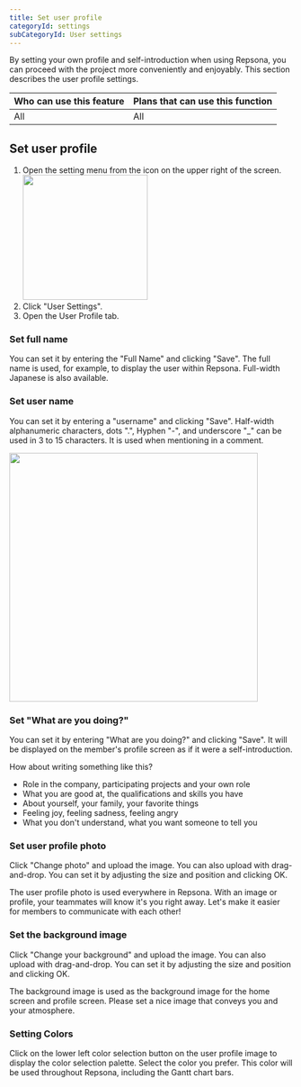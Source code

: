 ```yaml
---
title: Set user profile
categoryId: settings
subCategoryId: User settings
---
```


By setting your own profile and self-introduction when using Repsona, you can proceed with the project more conveniently and enjoyably. This section describes the user profile settings.

|Who can use this feature|Plans that can use this function|
|---|---|
|All|All|

## Set user profile

1. Open the setting menu from the icon on the upper right of the screen.<br><img src="/images/help/menu-button.png" width="222">
2. Click "User Settings".
3. Open the User Profile tab.

### Set full name

You can set it by entering the "Full Name" and clicking "Save". The full name is used, for example, to display the user within Repsona. Full-width Japanese is also available.

### Set user name

You can set it by entering a "username" and clicking "Save". Half-width alphanumeric characters, dots ".", Hyphen "-", and underscore "_" can be used in 3 to 15 characters. It is used when mentioning in a comment.

<img src="/images/help/mention.png" width="442">

### Set "What are you doing?"

You can set it by entering "What are you doing?" and clicking "Save". It will be displayed on the member's profile screen as if it were a self-introduction.

How about writing something like this?

- Role in the company, participating projects and your own role
- What you are good at, the qualifications and skills you have
- About yourself, your family, your favorite things
- Feeling joy, feeling sadness, feeling angry
- What you don't understand, what you want someone to tell you

### Set user profile photo

Click "Change photo" and upload the image. You can also upload with drag-and-drop. You can set it by adjusting the size and position and clicking OK.

The user profile photo is used everywhere in Repsona. With an image or profile, your teammates will know it's you right away. Let's make it easier for members to communicate with each other!

### Set the background image

Click "Change your background" and upload the image. You can also upload with drag-and-drop. You can set it by adjusting the size and position and clicking OK.

The background image is used as the background image for the home screen and profile screen. Please set a nice image that conveys you and your atmosphere.

### Setting Colors

Click on the lower left color selection button on the user profile image to display the color selection palette. Select the color you prefer. This color will be used throughout Repsona, including the Gantt chart bars.
